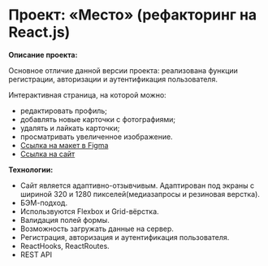 # Проект: «Место» (рефакторинг на React.js)

**Описание проекта:**

Основное отличие данной версии проекта: реализована функции регистрации, авторизации и аутентификация пользователя.

Интерактивная страница, на которой можно:
- редактировать профиль;
- добавлять новые карточки с фотографиями;
- удалять и лайкать карточки;
- просматривать увеличенное изображение.
- [Ссылка на макет в Figma](https://www.figma.com/file/2cn9N9jSkmxD84oJik7xL7/JavaScript.-Sprint-4?node-id=0%3A1)
- [Ссылка на сайт](https://encors.github.io/react-mesto-auth/)

**Технологии:**
* Сайт является адаптивно-отзывчивым. Адаптирован под экраны с шириной 320 и 1280 пикселей(медиазапросы и резиновая верстка).
* БЭМ-подход.
* Использвуются Flexbox и Grid-вёрстка.
* Валидация полей формы.
* Возможность загружать данные на сервер.
* Регистрация, авторизация и аутентификация пользователя.
* ReactHooks, ReactRoutes.
* REST API
